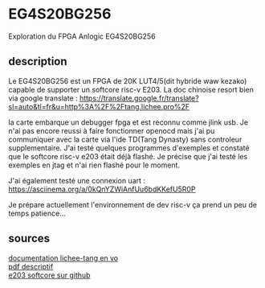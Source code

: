 # EG4S20BG256
Exploration du FPGA Anlogic EG4S20BG256

## description

Le EG4S20BG256 est un FPGA de 20K LUT4/5(dit hybride waw kezako) capable de supporter un softcore risc-v E203.
La doc chinoise resort bien via google translate : https://translate.google.fr/translate?sl=auto&tl=fr&u=http%3A%2F%2Ftang.lichee.pro%2F

la carte embarque un debugger fpga et est reconnu comme jlink usb. Je n'ai pas encore reussi à faire fonctionner openocd mais j'ai pu communiquer avec la carte via l'ide TD(Tang Dynasty) sans controleur supplementaire. J'ai testé quelques programmes d'exemples et constaté que le softcore risc-v e203 était déjà flashé. Je précise que j'ai testé les exemples en jtag et n'ai rien flashé pour le moment.

J'ai également testé une connexion uart : https://asciinema.org/a/0kQnYZWiAnfUu6bdKKefU5R0P

Je prépare actuellement l'environnement de dev risc-v ça prend un peu de temps patience...

## sources

[documentation lichee-tang en vo](http://tang.lichee.pro/index.html)  
[pdf descriptif](20181113213840SipeedlicheeTangSpecificationsV1.0)  
[e203 softcore sur github](https://github.com/SI-RISCV/e200_opensource)
